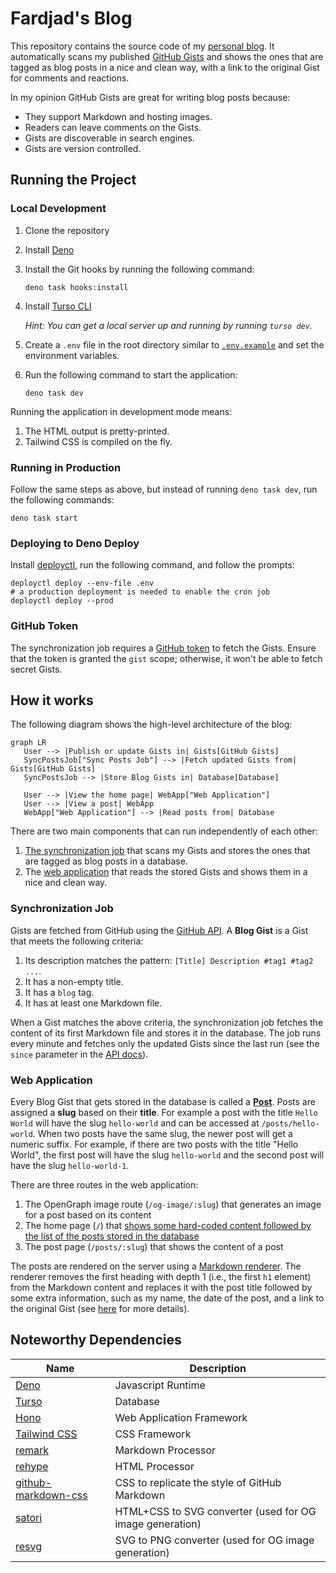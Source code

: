 # Fardjad's Blog

This repository contains the source code of my
[personal blog](https://blog.fardjad.com). It automatically scans my published
[GitHub Gists](https://gist.github.com/fardjad) and shows the ones that are
tagged as blog posts in a nice and clean way, with a link to the original Gist
for comments and reactions.

In my opinion GitHub Gists are great for writing blog posts because:

- They support Markdown and hosting images.
- Readers can leave comments on the Gists.
- Gists are discoverable in search engines.
- Gists are version controlled.

## Running the Project

### Local Development

1. Clone the repository
2. Install [Deno](https://docs.deno.com/runtime/manual/#install-deno)
3. Install the Git hooks by running the following command:

   ```shell
   deno task hooks:install
   ```
4. Install [Turso CLI](https://docs.turso.tech/quickstart)

   _Hint: You can get a local server up and running by running `turso dev`._
5. Create a `.env` file in the root directory similar to
   [`.env.example`](./.env.example) and set the environment variables.
6. Run the following command to start the application:

   ```shell
   deno task dev
   ```

Running the application in development mode means:

1. The HTML output is pretty-printed.
2. Tailwind CSS is compiled on the fly.

### Running in Production

Follow the same steps as above, but instead of running `deno task dev`, run the
following commands:

```shell
deno task start
```

### Deploying to Deno Deploy

Install [deployctl](https://docs.deno.com/deploy/manual/), run the following
command, and follow the prompts:

```shell
deployctl deploy --env-file .env
# a production deployment is needed to enable the cron job
deployctl deploy --prod
```

### GitHub Token

The synchronization job requires a
[GitHub token](https://github.com/settings/tokens/new) to fetch the Gists.
Ensure that the token is granted the `gist` scope; otherwise, it won't be able
to fetch secret Gists.

## How it works

The following diagram shows the high-level architecture of the blog:

```mermaid
graph LR
   User --> |Publish or update Gists in| Gists[GitHub Gists]
   SyncPostsJob["Sync Posts Job"] --> |Fetch updated Gists from| Gists[GitHub Gists]
   SyncPostsJob --> |Store Blog Gists in| Database[Database]

   User --> |View the home page| WebApp["Web Application"]
   User --> |View a post| WebApp
   WebApp["Web Application"] --> |Read posts from| Database
```

There are two main components that can run independently of each other:

1. [The synchronization job](./src/cron/) that scans my Gists and stores the
   ones that are tagged as blog posts in a database.
2. The [web application](./src/server/app.ts) that reads the stored Gists and
   shows them in a nice and clean way.

### Synchronization Job

Gists are fetched from GitHub using the
[GitHub API](https://docs.github.com/en/rest/gists/gists?apiVersion=2022-11-28#list-gists-for-the-authenticated-user).
A **Blog Gist** is a Gist that meets the following criteria:

1. Its description matches the pattern: `[Title] Description #tag1 #tag2 ...`.
2. It has a non-empty title.
3. It has a `blog` tag.
4. It has at least one Markdown file.

When a Gist matches the above criteria, the synchronization job fetches the
content of its first Markdown file and stores it in the database. The job runs
every minute and fetches only the updated Gists since the last run (see the
`since` parameter in the
[API docs](https://docs.github.com/en/rest/gists/gists?apiVersion=2022-11-28#list-gists-for-the-authenticated-user--parameters)).

### Web Application

Every Blog Gist that gets stored in the database is called a
[**Post**](./src/blog/model/post.ts). Posts are assigned a **slug** based on
their **title**. For example a post with the title `Hello World` will have the
slug `hello-world` and can be accessed at `/posts/hello-world`. When two posts
have the same slug, the newer post will get a numeric suffix. For example, if
there are two posts with the title "Hello World", the first post will have the
slug `hello-world` and the second post will have the slug `hello-world-1`.

There are three routes in the web application:

1. The OpenGraph image route (`/og-image/:slug`) that generates an image for a
   post based on its content
1. The home page (`/`) that
   [shows some hard-coded content followed by the list of the posts stored in the database](./src/server/page/home.tsx)
1. The post page (`/posts/:slug`) that shows the content of a post

The posts are rendered on the server using a
[Markdown renderer](./src/markdown/markdown-renderer.ts). The renderer removes
the first heading with depth 1 (i.e., the first `h1` element) from the Markdown
content and replaces it with the post title followed by some extra information,
such as my name, the date of the post, and a link to the original Gist (see
[here](./src/server/page/post.tsx) for more details).

## Noteworthy Dependencies

| Name                                                                       | Description                                              |
| -------------------------------------------------------------------------- | -------------------------------------------------------- |
| [Deno](https://deno.com/)                                                  | Javascript Runtime                                       |
| [Turso](https://turso.tech/)                                               | Database                                                 |
| [Hono](https://hono.dev/)                                                  | Web Application Framework                                |
| [Tailwind CSS](https://tailwindcss.com/)                                   | CSS Framework                                            |
| [remark](https://github.com/remarkjs)                                      | Markdown Processor                                       |
| [rehype](https://github.com/rehypejs)                                      | HTML Processor                                           |
| [github-markdown-css](https://github.com/sindresorhus/github-markdown-css) | CSS to replicate the style of GitHub Markdown            |
| [satori](https://github.com/vercel/satori)                                 | HTML+CSS to SVG converter (used for OG image generation) |
| [resvg](https://github.com/RazrFalcon/resvg)                               | SVG to PNG converter (used for OG image generation)      |
